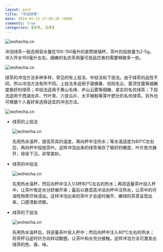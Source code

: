 ```yaml
---
layout: post
title: "冲泡绿茶"
date: 2014-05-12 17:09:28 +0800
comments: true
categories: [绿茶, 泡茶]
---
```



![wohecha.cn](/images/posts/chongpaolvcha/1.jpg)

冲泡绿茶一般选用容水量在100-150毫升的直筒玻璃杯，茶叶的投放量为2-5g，冲入开水150毫升左右。细嫩的名优茶用量可视品饮者的需要稍微多一些。

![wohecha.cn](/images/posts/chongpaolvcha/2.jpg)

绿茶的冲泡方法多种多样，常见的有上投法、中投法和下投法。由于绿茶的品性不同，所以冲泡方法有所不同。上投法多适用于碧螺春、信阳毛尖、蒙顶甘露等细嫩度极好的绿茶；中投法适用于黄山毛峰、庐山云雾等细嫩、紧实的名优绿茶；下投法适用于西湖龙井、竹叶青、六安瓜片、太平猴魁等芽叶肥壮的名优绿茶。另外也可根据个人喜好来选择适宜的冲泡方法。

![wohecha.cn](/images/posts/chongpaolvcha/3.jpg)

+ 绿茶的上投法

  ![wohecha.cn](/images/posts/chongpaolvcha/4.jpg)

  先用热水温杯，提高茶具的温度，再向杯中注热水；等水温适度为80℃左右后，再向杯中投放茶叶。这样冲泡出来的绿茶保存了极好的嫩度，叶片依次展开，徐徐下沉，非常美妙。

+ 绿茶的中投法

  ![wohecha.cn](/images/posts/chongpaolvcha/5.jpg)

  先用热水温杯，然后向杯中注入1/3杯80℃左右的热水；再将适量茶叶投入杯中，让茶叶吸足水分舒展开来；最后以悬壶高冲法向杯中注热水，让茶中的可溶性物质尽快浸出。这样冲泡出来的茶叶才会适时展开，嫩绿的茶芽呈现出来，口感清新浓郁。

+ 绿茶的下投法

  ![wohecha.cn](/images/posts/chongpaolvcha/6.jpg)

  先用热水温杯后，将适量茶叶投入杯中；然后向杯中注入80℃左右的热水；将茶杯沿逆时针方向转动数圈，让茶叶和水充分接触。这样冲泡方法可激发出绿茶的色、香、味。
